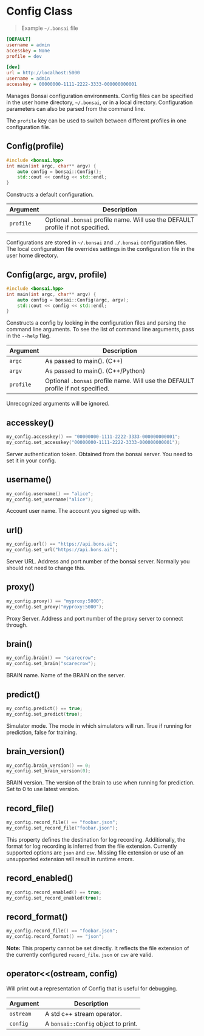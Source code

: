 # Config Class

> Example `~/.bonsai` file

```ini
[DEFAULT]
username = admin
accesskey = None
profile = dev

[dev]
url = http://localhost:5000
username = admin
accesskey = 00000000-1111-2222-3333-000000000001
```

Manages Bonsai configuration environments.
Config files can be specified in the user home directory, `~/.bonsai`,
or in a local directory. Configuration parameters can also be parsed from
the command line.

The `profile` key can be used to switch between different profiles in
one configuration file.

## Config(profile)

```cpp
#include <bonsai.hpp>
int main(int argc, char** argv) {
    auto config = bonsai::Config();
    std::cout << config << std::endl;
}
```

Constructs a default configuration.

| Argument | Description |
| ---      | ---         |
|`profile` | Optional `.bonsai` profile name. Will use the DEFAULT profile if not specified. |

Configurations are stored in `~/.bonsai` and `./.bonsai` configuration files.
The local configuration file overrides settings in the configuration file in the user home directory.

## Config(argc, argv, profile)

```cpp
#include <bonsai.hpp>
int main(int argc, char** argv) {
    auto config = bonsai::Config(argc, argv);
    std::cout << config << std::endl;
}
```

Constructs a config by looking in the configuration files and parsing the command line arguments.
To see the list of command line arguments, pass in the `--help` flag.

| Argument  | Description |
| ---       | ---         |
| `argc`    | As passed to main(). (C++)|
| `argv`    | As passed to main(). (C++/Python)|
| `profile` | Optional `.bonsai` profile name. Will use the DEFAULT profile if not specified. |

Unrecognized arguments will be ignored.

## accesskey()

```cpp
my_config.accesskey() == "00000000-1111-2222-3333-000000000001";
my_config.set_accesskey("00000000-1111-2222-3333-000000000001");
```

Server authentication token.
Obtained from the bonsai server. You need to set it in your config.

## username()

```cpp
my_config.username() == "alice";
my_config.set_username("alice");
```

Account user name.
The account you signed up with.

## url()

```cpp
my_config.url() == "https://api.bons.ai";
my_config.set_url("https://api.bons.ai");
```

Server URL.
Address and port number of the bonsai server. Normally you should not need to change this.

## proxy()

```cpp
my_config.proxy() == "myproxy:5000";
my_config.set_proxy("myproxy:5000");
```

Proxy Server.
Address and port number of the proxy server to connect through.

## brain()

```cpp
my_config.brain() == "scarecrow";
my_config.set_brain("scarecrow");
```

BRAIN name.
Name of the BRAIN on the server.

## predict()

```cpp
my_config.predict() == true;
my_config.set_predict(true);
```

Simulator mode.
The mode in which simulators will run. True if running for prediction, false for training.

## brain_version()

```cpp
my_config.brain_version() == 0;
my_config.set_brain_version(0);
```

BRAIN version.
The version of the brain to use when running for prediction. Set to 0 to use latest version.

## record_file()

```cpp
my_config.record_file() == "foobar.json";
my_config.set_record_file("foobar.json");
```

This property defines the destination for log recording. Additionally, the format for log recording is inferred from the file extension. Currently supported options are `json` and `csv`. Missing file extension or use of an unsupported extension will result in runtime errors.

## record_enabled()

```cpp
my_config.record_enabled() == true;
my_config.set_record_enabled(true);
```

## record_format()

```cpp
my_config.record_file() == "foobar.json";
my_config.record_format() == "json";
```

**Note:** This property cannot be set directly. It reflects the file extension of the currently configured `record_file`. `json` or `csv` are valid.

## operator<<(ostream, config)

Will print out a representation of Config that is useful for debugging.

| Argument  | Description |
| ---       | ---         |
| `ostream` | A std c++ stream operator. |
| `config`  | A `bonsai::Config` object to print. |

